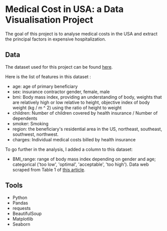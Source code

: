 
# Medical Cost in USA: a Data Visualisation Project 

The goal of this project is to analyse medical costs in the USA and extract the principal factors in expensive hospitalization.


## Data

The dataset used for this project can be found [here](https://www.kaggle.com/mirichoi0218/insurance).

Here is the list of features in this dataset :
* age: age of primary beneficiary
* sex: insurance contractor gender, female, male
* bmi: Body mass index, providing an understanding of body, weights that are relatively high or low relative to height, objective index of body weight (kg / m ^ 2) using the ratio of height to weight
* children: Number of children covered by health insurance / Number of dependents
* smoker: Smoking
* region: the beneficiary's residential area in the US, northeast, southeast, southwest, northwest.
* charges: Individual medical costs billed by health insurance

To go further in the analysis, I added a column to this dataset:
* BMI_range: range of body mass index depending on gender and age; categorical ('too low', 'optimal', 'acceptable', 'too high'). Data web scraped from Table 1 of [this article](https://www.ncbi.nlm.nih.gov/pmc/articles/PMC4681110/).


## Tools

* Python
* Pandas
* requests
* BeautifulSoup
* Matplotlib
* Seaborn

